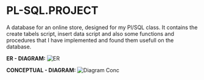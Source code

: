 # PL-SQL.PROJECT
A database for an online store, designed for my Pl/SQL class. It contains the create tabels script, insert data script and also some functions and procedures that I have implemented and found them usefull on the database.

<b>ER - DIAGRAM:</b>
![ER](https://user-images.githubusercontent.com/61795553/114238164-d7355580-998c-11eb-8bae-290dc3554358.png)

<b>CONCEPTUAL - DIAGRAM:</b>
![Diagram Conc](https://user-images.githubusercontent.com/61795553/114238184-e1efea80-998c-11eb-926b-fac7ba36632e.png)
